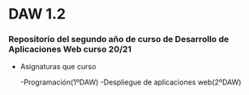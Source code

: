 # DAW 1.2 
### Repositorio del segundo año de curso de Desarrollo de Aplicaciones Web curso 20/21

* Asignaturas que curso

    -Programación(1ºDAW)
    -Despliegue de aplicaciones web(2ºDAW)

